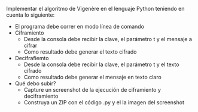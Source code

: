 Implementar el algoritmo de Vigenère en el lenguaje Python teniendo en cuenta lo siguiente:

- El programa debe correr en modo línea de comando
- Ciframiento
    - Desde la consola debe recibir la clave, el parámetro t y el mensaje a cifrar
    - Como resultado debe generar el texto cifrado
- Decifrafiemto
    - Desde la consola debe recibir la clave, el parámetro t y el texto cifrado
    - Como resultado debe generar el mensaje en texto claro
- Qué debo subir?
    - Capture un screenshot de la ejecución de ciframiento y deciframiento
    - Construya un ZIP con el código .py y el la imagen del screenshot